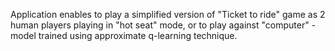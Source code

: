 Application enables to play a simplified version of "Ticket to ride" game as 2 human players playing in "hot seat" mode, or to play against "computer" - model trained using approximate q-learning technique.

